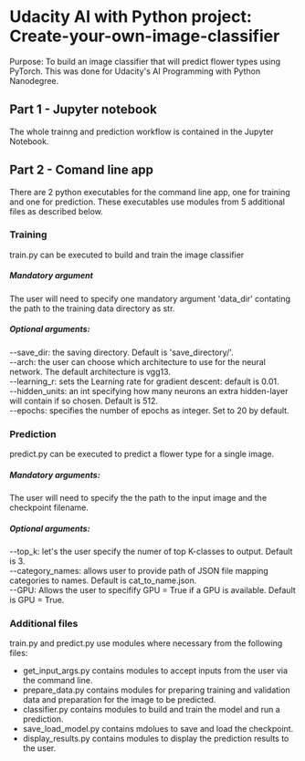 # Udacity AI with Python project: Create-your-own-image-classifier
Purpose: To build an image classifier that will predict flower types using PyTorch. This was done for Udacity's AI Programming with Python Nanodegree.

## Part 1 - Jupyter notebook
The whole trainng and prediction workflow is contained in the Jupyter Notebook.

## Part 2 - Comand line app
There are 2 python executables for the command line app, one for training and one for prediction. These executables use modules from 5 additional files as described below. 

### Training
train.py can be executed to build and train the image classifier 
##### Mandatory argument
The user will need to specify one mandatory argument 'data_dir' contating the path to the training data directory as str. 
##### Optional arguments:
--save_dir: the saving directory. Default is 'save_directory/'.  
--arch: the user can choose which architecture to use for the neural network. The default architecture is vgg13.  
--learning_r: sets the Learning rate for gradient descent: default is 0.01.  
--hidden_units: an int specifying how many neurons an extra hidden-layer will contain if so chosen. Default is 512.  
--epochs: specifies the number of epochs as integer. Set to 20 by default.  

### Prediction
predict.py can be executed to predict a flower type for a single image.  
##### Mandatory arguments:
The user will need to specify the the path to the input image and the checkpoint filename.
##### Optional arguments:
--top_k: let's the user specify the numer of top K-classes to output. Default is 3.  
--category_names: allows user to provide path of JSON file mapping categories to names. Default is cat_to_name.json.  
--GPU: Allows the user to specifify GPU = True if a GPU is available. Default is GPU = True.  

### Additional files
train.py and predict.py use modules where necessary from the following files:  
* get_input_args.py contains modules to accept inputs from the user via the command line.  
* prepare_data.py contains modules for preparing training and validation data and preparation for the image to be predicted.  
* classifier.py contains modules to build and train the model and run a prediction.  
* save_load_model.py contains mdolues to save and load the checkpoint.  
* display_results.py contains modules to display the prediction results to the user.  
